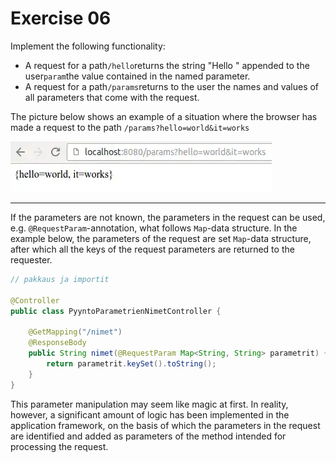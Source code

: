 # Exercise 06

Implement the following functionality:

* A request for a path`/hello`returns the string "Hello " appended to the user`param`the value contained in the named parameter.
* A request for a path`/params`returns to the user the names and values of all parameters that come with the request.

The picture below shows an example of a situation where the browser has made a request to the path `/params?hello=world&it=works`

![](assets/20230913_201525_params-it-works.webp)

---

If the parameters are not known, the parameters in the request can be used, e.g. `@RequestParam`-annotation, what follows `Map`-data structure.  In the example below, the parameters of the request are set `Map`-data structure, after which all the keys of the request parameters are returned to the requester.

```java
// pakkaus ja importit

@Controller
public class PyyntoParametrienNimetController {

    @GetMapping("/nimet")
    @ResponseBody
    public String nimet(@RequestParam Map<String, String> parametrit) {
        return parametrit.keySet().toString();
    }
}
```

This parameter manipulation may seem like magic at first.  In reality,
however, a significant amount of logic has been implemented in the
application framework, on the basis of which the parameters in the
request are identified and added as parameters of the method intended
for processing the request.

